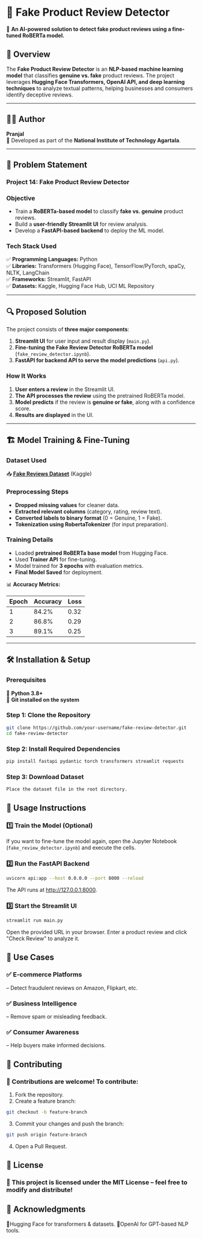 # 🛒 Fake Product Review Detector  

🚀 **An AI-powered solution to detect fake product reviews using a fine-tuned RoBERTa model.**  

## 📌 Overview  

The **Fake Product Review Detector** is an **NLP-based machine learning model** that classifies **genuine vs. fake** product reviews. The project leverages **Hugging Face Transformers, OpenAI API, and deep learning techniques** to analyze textual patterns, helping businesses and consumers identify deceptive reviews.  

---

## 👨‍💻 Author  

**Pranjal**  
📍 Developed as part of the **National Institute of Technology Agartala**.  

---

## 🎯 Problem Statement  

### **Project 14: Fake Product Review Detector**  

### **Objective**  
- Train a **RoBERTa-based model** to classify **fake vs. genuine** product reviews.  
- Build a **user-friendly Streamlit UI** for review analysis.  
- Develop a **FastAPI-based backend** to deploy the ML model.  

### **Tech Stack Used**  
✅ **Programming Languages:** Python  
✅ **Libraries:** Transformers (Hugging Face), TensorFlow/PyTorch, spaCy, NLTK, LangChain  
✅ **Frameworks:** Streamlit, FastAPI  
✅ **Datasets:** Kaggle, Hugging Face Hub, UCI ML Repository  

---

## 🔍 **Proposed Solution**  

The project consists of **three major components**:  
1. **Streamlit UI** for user input and result display (`main.py`).  
2. **Fine-tuning the Fake Review Detector RoBERTa model** (`fake_review_detector.ipynb`).  
3. **FastAPI for backend API to serve the model predictions** (`api.py`).  

### **How It Works**  
1. **User enters a review** in the Streamlit UI.  
2. **The API processes the review** using the pretrained RoBERTa model.  
3. **Model predicts** if the review is **genuine or fake**, along with a confidence score.  
4. **Results are displayed** in the UI.  

---

## 🏗️ **Model Training & Fine-Tuning**  

### **Dataset Used**  
📥 **[Fake Reviews Dataset](https://www.kaggle.com/datasets/mexwell/fake-reviews-dataset)** (Kaggle)  

### **Preprocessing Steps**  
- **Dropped missing values** for cleaner data.  
- **Extracted relevant columns** (category, rating, review text).  
- **Converted labels to binary format** (0 = Genuine, 1 = Fake).  
- **Tokenization using RobertaTokenizer** (for input preparation).  

### **Training Details**  
- Loaded **pretrained RoBERTa base model** from Hugging Face.  
- Used **Trainer API** for fine-tuning.  
- Model trained for **3 epochs** with evaluation metrics.  
- **Final Model Saved** for deployment.  

📊 **Accuracy Metrics:**  

| Epoch | Accuracy | Loss  |
|-------|----------|-------|
| 1     | 84.2%    | 0.32  |
| 2     | 86.8%    | 0.29  |
| 3     | 89.1%    | 0.25  |

---

## 🛠️ **Installation & Setup**  

### **Prerequisites**  
📌 **Python 3.8+**  
📌 **Git installed on the system**  

### **Step 1: Clone the Repository**  
```bash
git clone https://github.com/your-username/fake-review-detector.git
cd fake-review-detector
```
### **Step 2: Install Required Dependencies**  
```bash
pip install fastapi pydantic torch transformers streamlit requests
```
### **Step 3: Download Dataset**
```bash
Place the dataset file in the root directory.
```
## 🚀 Usage Instructions  

### **1️⃣ Train the Model (Optional)**  
If you want to fine-tune the model again, open the Jupyter Notebook (`fake_review_detector.ipynb`) and execute the cells.  

### **2️⃣ Run the FastAPI Backend**  
```bash
uvicorn api:app --host 0.0.0.0 --port 8000 --reload
```
The API runs at http://127.0.0.1:8000.

### **3️⃣ Start the Streamlit UI**
```bash
streamlit run main.py
```
Open the provided URL in your browser.
Enter a product review and click "Check Review" to analyze it.

## 🎯 Use Cases
### **✅ E-commerce Platforms** 
   – Detect fraudulent reviews on Amazon, Flipkart, etc.
### **✅ Business Intelligence**
   – Remove spam or misleading feedback.
### **✅ Consumer Awareness**
   – Help buyers make informed decisions.
## 🤝 Contributing
### **👥 Contributions are welcome! To contribute:**

1. Fork the repository.
2. Create a feature branch:
```bash
git checkout -b feature-branch
```
3. Commit your changes and push the branch:
```bash
git push origin feature-branch
```
4. Open a Pull Request.

## 📜 License
### **📄 This project is licensed under the MIT License – feel free to modify and distribute!**

## 🌟 Acknowledgments
📍Hugging Face for transformers & datasets.
📍OpenAI for GPT-based NLP tools.